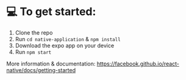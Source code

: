 # 💻 To get started:
1. Clone the repo
2. Run `cd native-application` & `npm install`
3. Download the expo app on your device
4. Run `npm start` 

More information & documentation: https://facebook.github.io/react-native/docs/getting-started 
